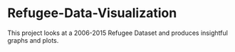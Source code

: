 # Refugee-Data-Visualization
This project looks at a 2006-2015 Refugee Dataset and produces insightful graphs and plots.

